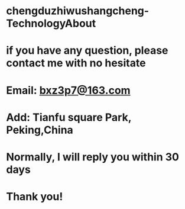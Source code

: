 # chengduzhiwushangcheng-TechnologyAbout
# if you have any question, please contact me with no hesitate
# Email: bxz3p7@163.com
# Add: Tianfu square Park, Peking,China
# Normally, I will reply you within 30 days
# Thank you!
